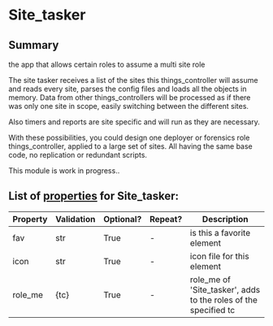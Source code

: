 <!--s_name-->
# Site_tasker

<!--e_name-->

<!--s_role-->
<!--e_role-->

## Summary

<!--s_descr-->
the app that allows certain roles to assume a multi site role

<!--e_descr-->

The site tasker receives a list of the sites this things_controller will assume and reads every site, parses the config files and loads all the objects in memory.
Data from other things_controllers will be processed as if there was only one site in scope, easily switching between the different sites.

Also timers and reports are site specific and will run as they are necessary.

With these possibilities, you could design one deployer or forensics role things_controller, applied to a large set of sites.
All having the same base code, no replication or redundant scripts.

This module is work in progress..

<!--s_tbl-->
## List of [properties](Properties.md) for __Site_tasker__:

  | Property | Validation | Optional? | Repeat? | Description |
  | --- | --- | --- | --- | --- |
  | fav | str | True | - | is this a favorite element | 
  | icon | str | True | - | icon file for this element | 
  | role_me | {tc} | True | - | role_me of 'Site_tasker', adds <system> to the roles of the specified tc | 
<!--e_tbl-->

